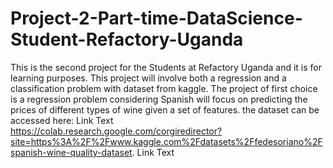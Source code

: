 # Project-2-Part-time-DataScience-Student-Refactory-Uganda
This is the second project for the Students at Refactory Uganda and it is for learning purposes. This project will involve both a regression and a classification problem with dataset from kaggle. 
The project of first choice is a regression problem considering Spanish will focus on predicting the prices of different types of wine given a set of features. the dataset can be accessed here: Link Text https://colab.research.google.com/corgiredirector?site=https%3A%2F%2Fwww.kaggle.com%2Fdatasets%2Ffedesoriano%2Fspanish-wine-quality-dataset.
Link Text 
